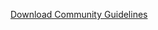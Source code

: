 [Download Community Guidelines](https://combo.staticflickr.com/ap/build/pdfs/help/en-us/guidelines.pdf#toolbar=0&view=FitH)